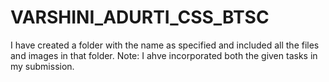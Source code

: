 # VARSHINI_ADURTI_CSS_BTSC

I have created a folder with the name as specified and included all the files and images in that folder.
Note: I ahve incorporated both the given tasks in my submission.
